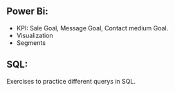 ## Power Bi: 
- KPI: Sale Goal, Message Goal, Contact medium Goal.
- Visualization
- Segments
## SQL:
Exercises to practice different querys in SQL.
